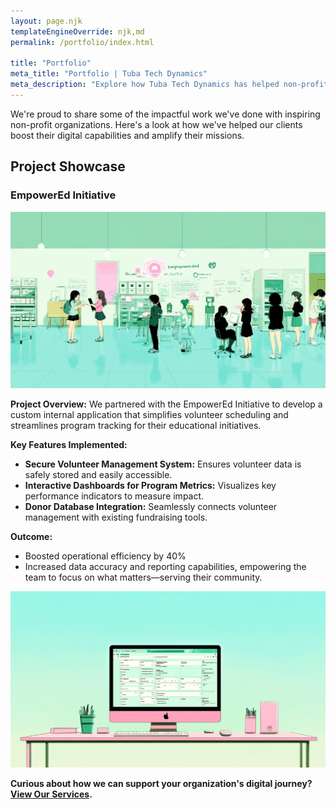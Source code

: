 ```yaml
---
layout: page.njk
templateEngineOverride: njk,md
permalink: /portfolio/index.html

title: "Portfolio"
meta_title: "Portfolio | Tuba Tech Dynamics"
meta_description: "Explore how Tuba Tech Dynamics has helped non-profit organizations achieve their goals through innovative technology solutions."
---
```


We're proud to share some of the impactful work we've done with inspiring non-profit organizations. Here's a look at how we've helped our clients boost their digital capabilities and amplify their missions.

## Project Showcase

### EmpowerEd Initiative

![Logo design for 'EmpowerEd Initiative', featuring a stylized book and rising sun.](/assets/images/empowered-initiative.png)

**Project Overview:** We partnered with the EmpowerEd Initiative to develop a custom internal application that simplifies volunteer scheduling and streamlines program tracking for their educational initiatives.

**Key Features Implemented:**

- **Secure Volunteer Management System:** Ensures volunteer data is safely stored and easily accessible.
- **Interactive Dashboards for Program Metrics:** Visualizes key performance indicators to measure impact.
- **Donor Database Integration:** Seamlessly connects volunteer management with existing fundraising tools.

**Outcome:**

- Boosted operational efficiency by 40%
- Increased data accuracy and reporting capabilities, empowering the team to focus on what matters—serving their community.

![Screenshots of a modern web application interface showing volunteer schedules and analytics dashboards.](/assets/images/project-screenshots.png)

**Curious about how we can support your organization's digital journey? [View Our Services](/services).**
